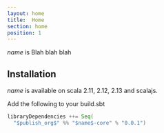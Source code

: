 ```yaml
---
layout: home
title:  Home
section: home
position: 1
---
```


$name$ is Blah blah blah

## Installation

$name$ is available on scala 2.11, 2.12, 2.13 and scalajs.

Add the following to your build.sbt
```scala
libraryDependencies ++= Seq(
  "$publish_org$" %% "$name$-core" % "0.0.1")
```
